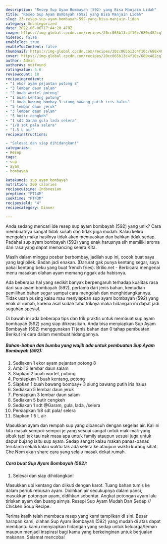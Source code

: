 ```yaml
---
description: "Resep Sup Ayam Bombayah (592) yang Bisa Manjain Lidah"
title: "Resep Sup Ayam Bombayah (592) yang Bisa Manjain Lidah"
slug: 23-resep-sup-ayam-bombayah-592-yang-bisa-manjain-lidah
category: Uncategorized
date: 2022-06-06T17:44:20.478Z
image: https://img-global.cpcdn.com/recipes/20cc065b13c4f10c/680x482cq70/sup-ayam-bombayah-592-foto-resep-utama.jpg
hideToc: false
enableToc: true
enableTocContent: false
thumbnail: https://img-global.cpcdn.com/recipes/20cc065b13c4f10c/680x482cq70/sup-ayam-bombayah-592-foto-resep-utama.jpg
cover: https://img-global.cpcdn.com/recipes/20cc065b13c4f10c/680x482cq70/sup-ayam-bombayah-592-foto-resep-utama.jpg
author: Admin
authorAv: notfound
ratingvalue: 4.6
reviewcount: 18
recipeingredient:
- "1 ekor ayam pejantan potong 8"
- "3 lembar daun salam"
- "2 buah wortel potong"
- "1 buah kentang potong"
- "1 buah bawang bombay 3 siung bawang putih iris halus"
- "5 lembar daun jeruk"
- "3 lembar daun salam"
- "5 butir cengkeh"
- "1 sdt Garam gula lada selera"
- "1/8 sdt pala selera"
- "1.5 L air"
recipeinstructions:

- "Selesai dan siap dihidangkan!"
categories:
- Resep
tags:
- sup
- ayam
- bombayah

katakunci: sup ayam bombayah 
nutrition: 260 calories
recipecuisine: Indonesian
preptime: "PT14M"
cooktime: "PT43M"
recipeyield: "4"
recipecategory: Dinner

---
```





Anda sedang mencari ide resep sup ayam bombayah (592) yang unik? Cara membuatnya sangat tidak susah dan tidak juga mudah. Kalau keliru mengolah maka hasilnya tidak akan memuaskan dan bahkan tidak sedap. Padahal sup ayam bombayah (592) yang enak harusnya sih memiliki aroma dan rasa yang dapat memancing selera Kita.





Masih dalam minggu posbar berbombay, jadilah sup ini, cocok buat saya yang lagi pilek. Badan jadi enakan. (Darurat gak punya kentang segar, saya pakai kentang beku yang buat french fries). Brilio.net - Berbicara mengenai menu masakan olahan ayam memang nggak ada habisnya.

Ada beberapa hal yang sedikit banyak berpengaruh terhadap kualitas rasa dari sup ayam bombayah (592), pertama dari jenis bahan, kemudian pemilihan bahan segar sampai cara mengolah dan menghidangkannya. Tidak usah pusing kalau mau menyiapkan sup ayam bombayah (592) yang enak di rumah, karena asal sudah tahu triknya maka hidangan ini dapat jadi suguhan spesial.






Di bawah ini ada beberapa tips dan trik praktis untuk membuat sup ayam bombayah (592) yang siap dikreasikan. Anda bisa menyiapkan Sup Ayam Bombayah (592) menggunakan 11 jenis bahan dan 0 tahap pembuatan. Berikut ini cara dalam membuat hidangannya.

<!--inarticleads1-->

##### Bahan-bahan dan bumbu yang wajib ada untuk pembuatan Sup Ayam Bombayah (592):

1. Sediakan 1 ekor ayam pejantan potong 8
1. Ambil 3 lembar daun salam
1. Siapkan 2 buah wortel, potong
1. Persiapkan 1 buah kentang, potong
1. Siapkan 1 buah bawang bombay+ 3 siung bawang putih iris halus
1. Sediakan 5 lembar daun jeruk
1. Persiapkan 3 lembar daun salam
1. Sediakan 5 butir cengkeh
1. Sediakan 1 sdt @Garam, gula, lada, /selera
1. Persiapkan 1/8 sdt pala/ selera
1. Siapkan 1.5 L air


Masukkan ayam dan rempah sup yang dibancuh dengan segelas air. Kali ni kita masak sempoi-sempoi je yang sesuai sangat untuk mak-mak yang sibuk tapi tak tau nak masa apa untuk family ataupun sesuai juga untuk dapur bujang iaitu sup ayam. Sedap sangat kalau makan panas-panas terutama sekali kalau waktu tak ada selera ke ataupun waktu kurang sihat. Che Nom akan share cara yang selalu masak dekat rumah. 

<!--inarticleads2-->

##### Cara buat Sup Ayam Bombayah (592):


1. Selesai dan siap dihidangkan!

Masukkan ubi kentang dan diikuti dengan karot. Tuang bahan tumis ke dalam periuk rebusan ayam. Didihkan air secukupnya dalam panci, masukkan potongan ayam, didihkan sebentar. Angkat potongan ayam lalu tiriskan ayam dan buang airnya. Resepi Sup Ayam Mudah Dan Sedap // Chicken Soup Recipe. 

Terima kasih telah membaca resep yang kami tampilkan di sini. Besar harapan kami, olahan Sup Ayam Bombayah (592) yang mudah di atas dapat membantu kamu menyiapkan hidangan yang sedap untuk keluarga/teman maupun menjadi inspirasi bagi kamu yang berkeinginan untuk berjualan makanan. Selamat mencoba!
